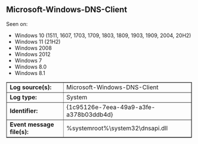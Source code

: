 ## Microsoft-Windows-DNS-Client

Seen on:
* Windows 10 (1511, 1607, 1703, 1709, 1803, 1809, 1903, 1909, 2004, 20H2)
* Windows 11 (21H2)
* Windows 2008
* Windows 2012
* Windows 7
* Windows 8.0
* Windows 8.1

<table border="1" class="docutils">
  <tbody>
    <tr>
      <td><b>Log source(s):</b></td>
      <td>Microsoft-Windows-DNS-Client</td>
    </tr>
    <tr>
      <td><b>Log type:</b></td>
      <td>System</td>
    </tr>
    <tr>
      <td><b>Identifier:</b></td>
      <td>{1c95126e-7eea-49a9-a3fe-a378b03ddb4d}</td>
    </tr>
    <tr>
      <td><b>Event message file(s):</b></td>
      <td>%systemroot%\system32\dnsapi.dll</td>
    </tr>
  </tbody>
</table>

&nbsp;

